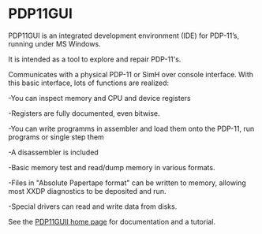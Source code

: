 # PDP11GUI
PDP11GUI is an integrated development environment (IDE) for PDP-11’s, running under MS Windows.

It is intended as a tool to explore and repair PDP-11's.

Communicates with a physical PDP-11 or SimH over console interface. With this basic interface, lots of functions are realized:

-You can inspect memory and CPU and device registers

-Registers are fully documented, even bitwise.

-You can write programms in assembler and load them onto the PDP-11, run programs or single step them

-A disassembler is included

-Basic memory test and read/dump memory in various formats.

-Files in "Absolute Papertape format" can be written to memory, allowing most XXDP diagnostics to be deposited and run.

-Special drivers can read and write data from disks. 

See the [PDP11GUII home page](http://www.retrocmp.com/tools/pdp11gui) for documentation and a tutorial.

